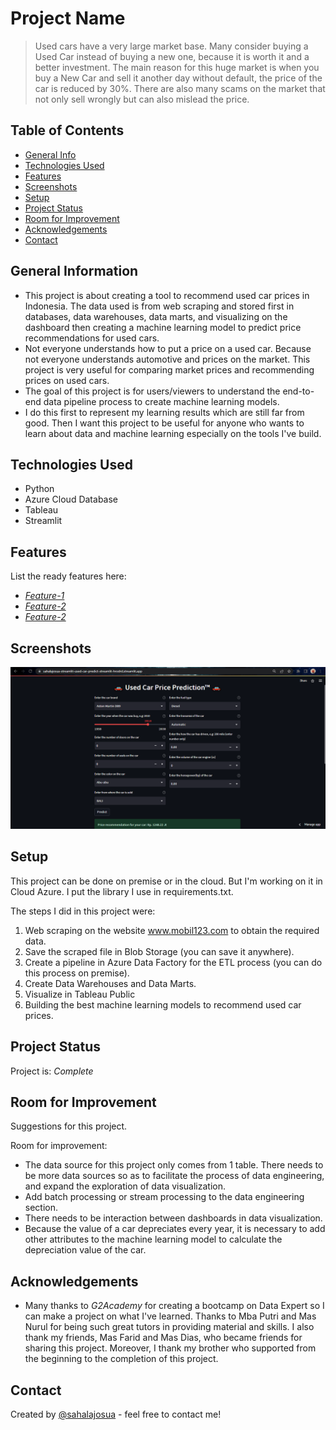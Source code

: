 # Project Name
> Used cars have a very large market base. Many consider buying a Used Car instead of buying a new one, because it is worth it and a better investment.
The main reason for this huge market is when you buy a New Car and sell it another day without default, the price of the car is reduced by 30%.
There are also many scams on the market that not only sell wrongly but can also mislead the price.


## Table of Contents
* [General Info](#general-information)
* [Technologies Used](#technologies-used)
* [Features](#features)
* [Screenshots](#screenshots)
* [Setup](#setup)
* [Project Status](#project-status)
* [Room for Improvement](#room-for-improvement)
* [Acknowledgements](#acknowledgements)
* [Contact](#contact)



## General Information
- This project is about creating a tool to recommend used car prices in Indonesia. The data used is from web scraping and stored first in databases, data warehouses, data marts, and visualizing on the dashboard then creating a machine learning model to predict price recommendations for used cars.
- Not everyone understands how to put a price on a used car. Because not everyone understands automotive and prices on the market. This project is very useful for comparing market prices and recommending prices on used cars.
- The goal of this project is for users/viewers to understand the end-to-end data pipeline process to create machine learning models.
- I do this first to represent my learning results which are still far from good. Then I want this project to be useful for anyone who wants to learn about data and machine learning especially on the tools I've build.



## Technologies Used
- Python 
- Azure Cloud Database
- Tableau 
- Streamlit 


## Features
List the ready features here:
- [_Feature-1_](https://public.tableau.com/app/profile/sahalajosuasinaga/viz/UsedCarsExecutiveOverview_sjsinaga/ExecutiveOverviewDashboard)
- [_Feature-2_](https://public.tableau.com/app/profile/sahalajosuasinaga/viz/UsedCarsExploratoryAnalysis_sjsinaga/ExploratoryDataAnalysis)
- [_Feature-2_](https://public.tableau.com/app/profile/sahalajosuasinaga/viz/UsedCarsDetailOverview_sjsinaga/DetailOverviewDashboard)


## Screenshots
![Example screenshot](./img/Untitled.png)



## Setup
This project can be done on premise or in the cloud. But I'm working on it in Cloud Azure. I put the library I use in requirements.txt.


The steps I did in this project were:
1. Web scraping on the website www.mobil123.com to obtain the required data.
2. Save the scraped file in Blob Storage (you can save it anywhere).
3. Create a pipeline in Azure Data Factory for the ETL process (you can do this process on premise).
4. Create Data Warehouses and Data Marts.
5. Visualize in Tableau Public
6. Building the best machine learning models to recommend used car prices.

## Project Status
Project is: _Complete_


## Room for Improvement
Suggestions for this project.

Room for improvement:
- The data source for this project only comes from 1 table. There needs to be more data sources so as to facilitate the process of data engineering, and expand the exploration of data visualization.
- Add batch processing or stream processing to the data engineering section.
- There needs to be interaction between dashboards in data visualization.
- Because the value of a car depreciates every year, it is necessary to add other attributes to the machine learning model to calculate the depreciation value of the car.


## Acknowledgements
- Many thanks to _G2Academy_ for creating a bootcamp on Data Expert so I can make a project on what I've learned. Thanks to Mba Putri and Mas Nurul for being such great tutors in providing material and skills. I also thank my friends, Mas Farid and Mas Dias, who became friends for sharing this project. Moreover, I thank my brother who supported from the beginning to the completion of this project.


## Contact
Created by [@sahalajosua](https://www.linkedin.com/in/sahala-josua-sinaga-7721a61b7/) - feel free to contact me!

